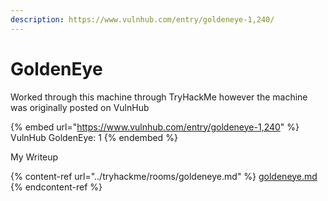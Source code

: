 ```yaml
---
description: https://www.vulnhub.com/entry/goldeneye-1,240/
---
```


# GoldenEye

Worked through this machine through TryHackMe however the machine was originally posted on VulnHub

{% embed url="https://www.vulnhub.com/entry/goldeneye-1,240" %}
VulnHub GoldenEye: 1
{% endembed %}

My Writeup

{% content-ref url="../tryhackme/rooms/goldeneye.md" %}
[goldeneye.md](../tryhackme/rooms/goldeneye.md)
{% endcontent-ref %}
